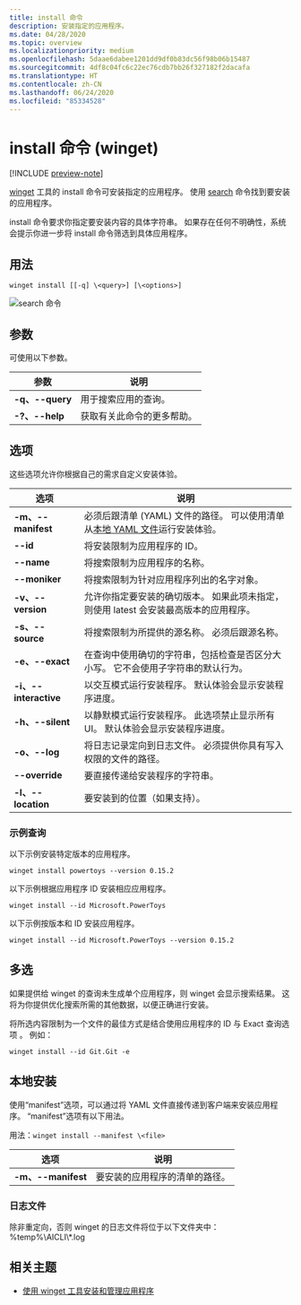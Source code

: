 ```yaml
---
title: install 命令
description: 安装指定的应用程序。
ms.date: 04/28/2020
ms.topic: overview
ms.localizationpriority: medium
ms.openlocfilehash: 5daae6dabee1201dd9df0b83dc56f98b06b15487
ms.sourcegitcommit: 4df8c04fc6c22ec76cdb7bb26f327182f2dacafa
ms.translationtype: HT
ms.contentlocale: zh-CN
ms.lasthandoff: 06/24/2020
ms.locfileid: "85334528"
---
```

# <a name="install-command-winget"></a>install 命令 (winget)

[!INCLUDE [preview-note](../../includes/package-manager-preview.md)]

[winget](index.md) 工具的 install 命令可安装指定的应用程序。 使用 [search](search.md) 命令找到要安装的应用程序。  

install 命令要求你指定要安装内容的具体字符串。 如果存在任何不明确性，系统会提示你进一步将 install 命令筛选到具体应用程序。

## <a name="usage"></a>用法

`winget install [[-q] \<query>] [\<options>]`

![search 命令](images\install.png)

## <a name="arguments"></a>参数

可使用以下参数。

| 参数      | 说明 |
|-------------|-------------|  
| **-q、--query**  |  用于搜索应用的查询。 |
| **-?、--help** |  获取有关此命令的更多帮助。 |

## <a name="options"></a>选项

这些选项允许你根据自己的需求自定义安装体验。

| 选项      | 说明 |
|-------------|-------------|  
| **-m、--manifest** |   必须后跟清单 (YAML) 文件的路径。 可以使用清单从[本地 YAML 文件](#local-install)运行安装体验。 |
| **--id**    |  将安装限制为应用程序的 ID。   |  
| **--name**   |  将搜索限制为应用程序的名称。 |  
| **--moniker**   | 将搜索限制为针对应用程序列出的名字对象。 |  
| **-v、--version**  |  允许你指定要安装的确切版本。 如果此项未指定，则使用 latest 会安装最高版本的应用程序。 |  
| **-s、--source**   |  将搜索限制为所提供的源名称。 必须后跟源名称。 |  
| **-e、--exact**   |   在查询中使用确切的字符串，包括检查是否区分大小写。 它不会使用子字符串的默认行为。 |  
| **-i、--interactive** |  以交互模式运行安装程序。 默认体验会显示安装程序进度。 |  
| **-h、--silent** |  以静默模式运行安装程序。 此选项禁止显示所有 UI。 默认体验会显示安装程序进度。 |  
| **-o、--log**  |  将日志记录定向到日志文件。 必须提供你具有写入权限的文件的路径。 |
| **--override** | 要直接传递给安装程序的字符串。    |
| **-l、--location** |    要安装到的位置（如果支持）。 |

### <a name="example-queries"></a>示例查询

以下示例安装特定版本的应用程序。

```CMD
winget install powertoys --version 0.15.2
```

以下示例根据应用程序 ID 安装相应应用程序。

```CMD
winget install --id Microsoft.PowerToys
```

以下示例按版本和 ID 安装应用程序。

```CMD
winget install --id Microsoft.PowerToys --version 0.15.2
```

## <a name="multiple-selections"></a>多选

如果提供给 winget 的查询未生成单个应用程序，则 winget 会显示搜索结果。 这将为你提供优化搜索所需的其他数据，以便正确进行安装。

将所选内容限制为一个文件的最佳方式是结合使用应用程序的 ID 与 Exact 查询选项 。  例如：

```CMD
winget install --id Git.Git -e 
```

## <a name="local-install"></a>本地安装

使用“manifest”选项，可以通过将 YAML 文件直接传递到客户端来安装应用程序。 “manifest”选项有以下用法。

用法：`winget install --manifest \<file>`

| 选项  | 说明 |
|-------------|-------------|  
|  **-m、--manifest** | 要安装的应用程序的清单的路径。 |

### <a name="log-files"></a>日志文件

除非重定向，否则 winget 的日志文件将位于以下文件夹中：\%temp%\\AICLI\\*.log

## <a name="related-topics"></a>相关主题

* [使用 winget 工具安装和管理应用程序](index.md)

